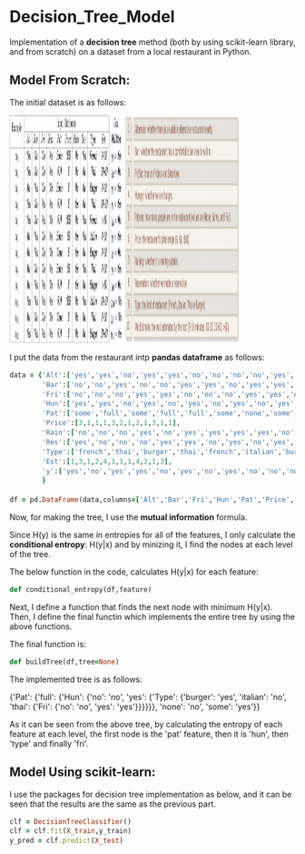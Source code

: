# Decision_Tree_Model
Implementation of a **decision tree** method (both by using scikit-learn library, and from scratch) on a dataset from a local restaurant in Python.

<h2>Model From Scratch:</h2>

The initial dataset is as follows:

<img src="1.png" width="200" height="400">

<img src="2.png" width="200" height="400">

I put the data from the restaurant intp **pandas dataframe** as follows:

```ruby
data = {'Alt':['yes','yes','no','yes','yes','no','no','no','no','yes','no','yes'],
        'Bar':['no','no','yes','no','no','yes','yes','no','yes','yes','no','yes'],
        'Fri':['no','no','no','yes','yes','no','no','no','yes','yes','no','yes'],
        'Hun':['yes','yes','no','yes','no','yes','no','yes','no','yes','no','yes'],
        'Pat':['some','full','some','full','full','some','none','some','full','full','none','full'],
        'Price':[3,1,1,1,3,2,1,2,1,3,1,1],
        'Rain':['no','no','no','yes','no','yes','yes','yes','yes','no','no','no'],
        'Res':['yes','no','no','no','yes','yes','no','yes','no','yes','no','no'],
        'Type':['french','thai','burger','thai','french','italian','burger','thai','burger','italian','thai','burger'],
        'Est':[1,3,1,2,4,1,1,1,4,2,1,3],
        'y':['yes','no','yes','yes','no','yes','no','yes','no','no','no','yes']
        }

df = pd.DataFrame(data,columns=['Alt','Bar','Fri','Hun','Pat','Price','Rain','Res','Type','Est','y'])
```

Now, for making the tree, I use the **mutual information** formula.

Since H(y) is the same in entropies for all of the features, I only calculate the **conditional entropy**: H(y|x) and by minizing it, I find the nodes at each level of the tree.

The below function in the code, calculates H(y|x) for each feature:

```ruby
def conditional_entropy(df,feature)
```

Next, I define a function that finds the next node with minimum H(y|x). Then, I define the final functin which implements the entire tree by using the above functions.

The final function is:

```ruby
def buildTree(df,tree=None)
```

The implemented tree is as follows:

{'Pat': {'full': {'Hun': {'no': 'no',
                          'yes': {'Type': {'burger': 'yes',
                                           'italian': 'no',
                                           'thai': {'Fri': {'no': 'no',
                                                            'yes': 'yes'}}}}}},
         'none': 'no',
         'some': 'yes'}}

As it can be seen from the above tree, by calculating the entropy of each feature at each level, the first node is the 'pat' feature, then it is 'hun', then 'type' and finally 'fri'.

<h2>Model Using scikit-learn:</h2>

I use the packages for decision tree implementation as below, and it can be seen that the results are the same as the previous part.

```ruby
clf = DecisionTreeClassifier()
clf = clf.fit(X_train,y_train)
y_pred = clf.predict(X_test)
```
         
         
